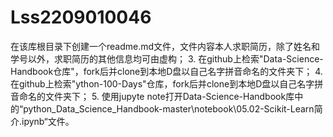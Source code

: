 # Lss2209010046
在该库根目录下创建一个readme.md文件，文件内容本人求职简历，除了姓名和学号以外，求职简历的其他信息均可由虚构； 3. 在github上检索"Data-Science-Handbook仓库"，fork后并clone到本地D盘以自己名字拼音命名的文件夹下； 4. 在github上检索"ython-100-Days"仓库，fork后并clone到本地D盘以自己名字拼音命名的文件夹下； 5. 使用jupyte note打开Data-Science-Handbook库中的“python_Data_Science_Handbook-master\notebook\05.02-Scikit-Learn简介.ipynb“文件。
